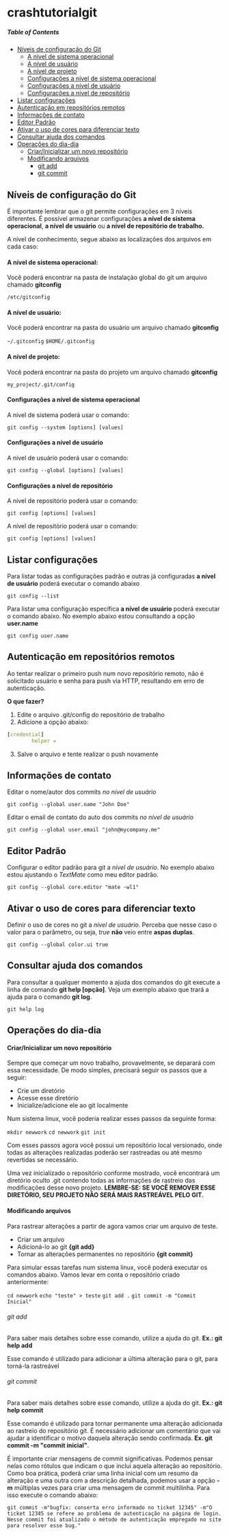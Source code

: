 # crashtutorialgit
##### Table of Contents
* [Níveis de configuração do Git](#níveis-de-configuração-do-git)
    * [A nível de sistema operacional](#a-nível-de-sistema-operacional)
    * [A nível de usuário](#a-nível-de-usuário)
    * [A nível de projeto](#nível-de-projeto)
    * [Configurações a nível de sistema operacional](#configurações-a-nível-de-sistema-operacional)
    * [Configurações a nível de usuário](#configurações-a-nível-de-usuário)
    * [Configurações a nível de repositório](#configurações-a-nível-de-repositório)
* [Listar configurações](#listar-configurações)
* [Autenticação em repositórios remotos](#autenticação-em-repositórios-remotos)
* [Informações de contato](#informações-de-contato)
* [Editor Padrão](#editor-padrão)
* [Ativar o uso de cores para diferenciar texto](#ativar-o-uso-de-cores-para-diferenciar-texto)
* [Consultar ajuda dos comandos](#consultar-ajuda-dos-comandos)
* [Operações do dia-dia](#operações-do-dia-dia)
    * [Criar/Inicializar um novo repositório](#criar/inicializar-um-novo-repositório)
    * [Modificando arquivos](#modificando-arquivos)
	    * [git add](#git-add)
	    * [git commit](#git-commit)

## Níveis de configuração do Git
É importante lembrar que o git permite configurações em 3 níveis diferentes. É possível armazenar configurações **a nível de sistema operacional**, **a nível de usuário** ou **a nível de repositório de trabalho.**

A nível de conhecimento, segue abaixo as localizações dos arquivos em cada caso:

#### A nível de sistema operacional:
Você poderá encontrar na pasta de instalação global do git um arquivo chamado **gitconfig**

`/etc/gitconfig`

#### A nível de usuário:
Você poderá encontrar na pasta do usuário um arquivo chamado **gitconfig**

`~/.gitconfig`
`$HOME/.gitconfig`

#### A nível de projeto:
Você poderá encontrar na pasta do projeto um arquivo chamado **gitconfig**

`my_project/.git/config`

#### Configurações a nível de sistema operacional
A nível de sistema poderá usar o comando:

`git config --system [options] [values]`

#### Configurações a nível de usuário
A nível de usuário poderá usar o comando:

`git config --global [options] [values]`

#### Configurações a nível de repositório
A nível de repositório poderá usar o comando:

`git config [options] [values]`

A nível de repositório poderá usar o comando:

`git config [options] [values]`

## Listar configurações
Para listar todas as configurações padrão e outras já configuradas **a nível de usuário** poderá executar o comando abaixo

`git config --list`

Para listar uma configuração específica **a nível de usuário** poderá executar o comando abaixo. No exemplo abaixo estou consultando a opção **user.name**

`git config user.name`

## Autenticação em repositórios remotos
Ao tentar realizar o primeiro push num novo repositório remoto, não é solicitado usuário e senha para push via HTTP, resultando em erro de autenticação. 

**O que fazer?**

1. Edite o arquivo .git/config do repositório de trabalho
2. Adicione a opção abaixo:

```yaml
[credential]
        helper =
```

3. Salve o arquivo e tente realizar o push novamente

## Informações de contato
Editar o nome/autor dos commits *no nível de usuário*

`git config --global user.name "John Doe"`

Editar o email de contato do auto dos commits *no nível de usuário*

`git config --global user.email "john@mycompany.me"`

## Editor Padrão
Configurar o editor padrão para git a *nível de usuário*. No exemplo abaixo estou ajustando o *TextMate* como meu editor padrão.

`git config --global core.editor "mate -wl1"`

## Ativar o uso de cores para diferenciar texto
Definir o uso de cores no git a *nível de usuário*. Perceba que nesse caso o valor para o parâmetro, ou seja, *true* **não** veio entre **aspas duplas**.

`git config --global color.ui true`

## Consultar ajuda dos comandos
Para consultar a qualquer momento a ajuda dos comandos do git execute a linha de comando **git help [opção]**. Veja um exemplo abaixo que trará a ajuda para o comando **git log**.

`git help log`

## Operações do dia-dia
#### Criar/Inicializar um novo repositório
Sempre que começar um novo trabalho, provavelmente, se deparará com essa necessidade. De modo simples, precisará seguir os passos que a seguir:

- Crie um diretório
- Acesse esse diretório
- Inicialize/adicione ele ao git localmente

Num sistema linux, você poderia realizar esses passos da seguinte forma:

`mkdir newwork`
`cd newwork`
`git init`

Com esses passos agora você possui um repositório local versionado, onde todas as alterações realizadas poderão ser rastreadas ou até mesmo revertidas se necessário. 

Uma vez inicializado o repositório conforme mostrado, você encontrará um diretório oculto .git contendo todas as informações de rastreio das modificações desse novo projeto. **LEMBRE-SE: SE VOCÊ REMOVER ESSE DIRETÓRIO, SEU PROJETO NÃO SERÁ MAIS RASTREÁVEL PELO GIT.**

#### Modificando arquivos
Para rastrear alterações a partir de agora vamos criar um arquivo de teste.

- Criar um arquivo
- Adicioná-lo ao git **{git add}**
- Tornar as alterações permanentes no repositório **{git commit}**

Para simular essas tarefas num sistema linux, você poderá executar os comandos abaixo. Vamos levar em conta o repositório criado anteriormente:

`cd newwork`
`echo "teste" > teste`
`git add .`
`git commit -m "Commit Inicial"`

###### git add

Para saber mais detalhes sobre esse comando, utilize a ajuda do git. **Ex.: git help add**

Esse comando é utilizado para adicionar a última alteração para o git, para torná-la rastreável
###### git commit

Para saber mais detalhes sobre esse comando, utilize a ajuda do git. **Ex.: git help commit**

Esse comando é utilizado para tornar permanente uma alteração adicionada ao rastreio do repositório git. É necessário adicionar um comentário que vai ajudar a identificar o motivo daquela alteração sendo confirmada. **Ex. git commit -m "commit inicial"**.

É importante criar mensagens de commit significativas. Podemos pensar nelas como rótulos que indicam o que inclui aquela alteração ao repositório. Como boa prática, poderá criar uma linha inicial com um resumo da alteração e uma outra com a descrição detalhada, podemos usar a opção **-m** múltiplas vezes para criar uma mensagem de commit multilinha. Para isso execute o comando abaixo:

`git commit -m"bugfix: conserta erro informado no ticket 12345" -m"O ticket 12345 se refere ao problema de autenticação na página de login. Nesse commit foi atualizado o método de autenticação empregado no site para resolver esse bug."`

